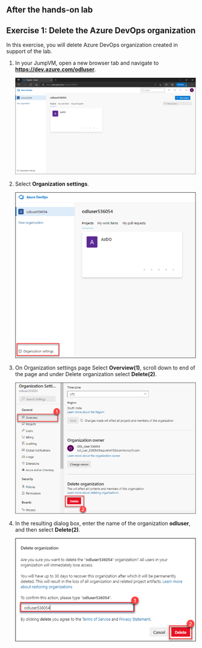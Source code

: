 ## After the hands-on lab

## Exercise 1: Delete the Azure DevOps organization

In this exercise, you will delete Azure DevOps organization created in support of the lab.

1. In your JumpVM, open a new browser tab and navigate to **https://dev.azure.com/odluser<inject key="DeploymentID" enableCopy="false" />**.

   ![img](./images/img1.png)

2. Select **Organization settings**.

   ![img](./images/img2.png)

3. On Organization settings page Select **Overview(1)**, scroll down to end of the page and under Delete organization select **Delete(2)**.

   ![img](./images/img3.png)

4. In the resulting dialog box, enter the name of the organization **odluser<inject key="DeploymentID" enableCopy="false" />**, and then select **Delete(2)**.

   ![img](./images/img4.png)




